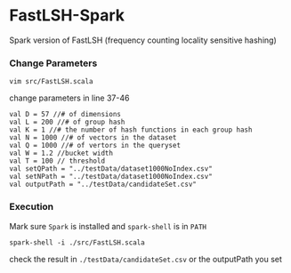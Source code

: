 # FastLSH-Spark
Spark version of FastLSH (frequency counting locality sensitive hashing)

### Change Parameters

    vim src/FastLSH.scala

change parameters in line 37-46

    val D = 57 //# of dimensions
    val L = 200 //# of group hash
    val K = 1 //# the number of hash functions in each group hash
    val N = 1000 //# of vectors in the dataset
    val Q = 1000 //# of vertors in the queryset
    val W = 1.2 //bucket width
    val T = 100 // threshold
    val setQPath = "../testData/dataset1000NoIndex.csv"
    val setNPath = "../testData/dataset1000NoIndex.csv"
    val outputPath = "../testData/candidateSet.csv"

### Execution 
Mark sure `Spark` is installed and `spark-shell` is in `PATH`

`spark-shell -i ./src/FastLSH.scala`

check the result in `./testData/candidateSet.csv` or the outputPath you set




